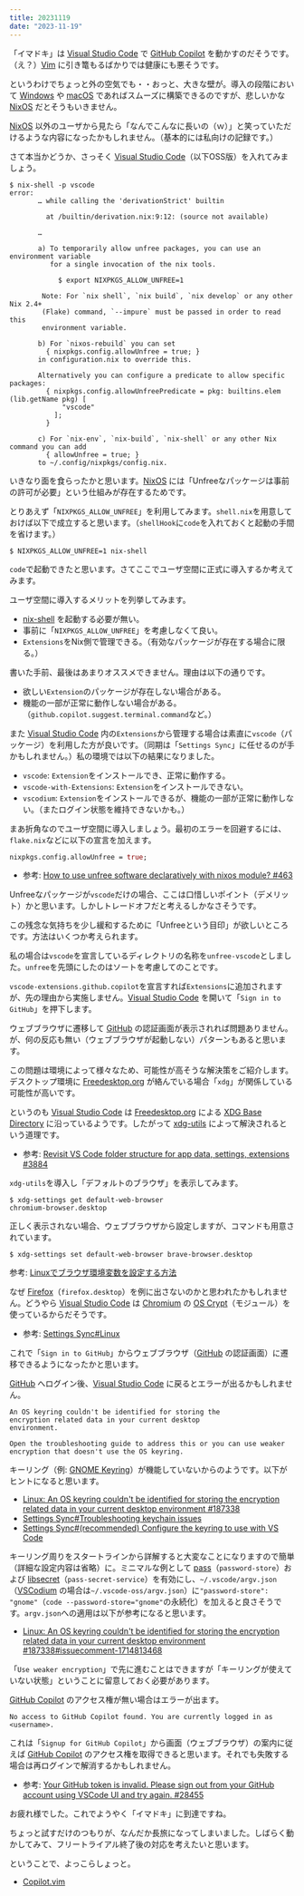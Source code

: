 ```yaml
---
title: 20231119
date: "2023-11-19"
---
```

「イマドキ」は [Visual Studio Code](https://code.visualstudio.com/) で [GitHub Copilot](https://marketplace.visualstudio.com/items?itemName=GitHub.copilot) を動かすのだそうです。（え？）[Vim](https://www.vim.org/) に引き篭もるばかりでは健康にも悪そうです。

というわけでちょっと外の空気でも・・おっと、大きな壁が。導入の段階において [Windows](https://www.microsoft.com/en-us/windows) や [macOS](https://www.apple.com/jp/macos/) であればスムーズに構築できるのですが、悲しいかな [NixOS](https://nixos.org/) だとそうもいきません。

[NixOS](https://nixos.org/) 以外のユーザから見たら「なんでこんなに長いの（ｗ）」と笑っていただけるような内容になったかもしれません。（基本的には私向けの記録です。）

さて本当かどうか、さっそく [Visual Studio Code](https://github.com/microsoft/vscode)（以下OSS版）を入れてみましょう。
```shell
$ nix-shell -p vscode
error:
       … while calling the 'derivationStrict' builtin

         at /builtin/derivation.nix:9:12: (source not available)

       …

       a) To temporarily allow unfree packages, you can use an environment variable
          for a single invocation of the nix tools.

            $ export NIXPKGS_ALLOW_UNFREE=1

        Note: For `nix shell`, `nix build`, `nix develop` or any other Nix 2.4+
        (Flake) command, `--impure` must be passed in order to read this
        environment variable.

       b) For `nixos-rebuild` you can set
         { nixpkgs.config.allowUnfree = true; }
       in configuration.nix to override this.

       Alternatively you can configure a predicate to allow specific packages:
         { nixpkgs.config.allowUnfreePredicate = pkg: builtins.elem (lib.getName pkg) [
             "vscode"
           ];
         }

       c) For `nix-env`, `nix-build`, `nix-shell` or any other Nix command you can add
         { allowUnfree = true; }
       to ~/.config/nixpkgs/config.nix.
```

いきなり面を食らったかと思います。[NixOS](https://nixos.org/) には「Unfreeなパッケージは事前の許可が必要」という仕組みが存在するためです。

とりあえず「`NIXPKGS_ALLOW_UNFREE`」を利用してみます。`shell.nix`を用意しておけば以下で成立すると思います。（`shellHook`に`code`を入れておくと起動の手間を省けます。）
```shell
$ NIXPKGS_ALLOW_UNFREE=1 nix-shell
```

`code`で起動できたと思います。さてここでユーザ空間に正式に導入するか考えてみます。

ユーザ空間に導入するメリットを列挙してみます。
- [nix-shell](https://nixos.org/manual/nix/stable/command-ref/nix-shell) を起動する必要が無い。
- 事前に「`NIXPKGS_ALLOW_UNFREE`」を考慮しなくて良い。
- `Extensions`をNix側で管理できる。（有効なパッケージが存在する場合に限る。）

書いた手前、最後はあまりオススメできません。理由は以下の通りです。
- 欲しい`Extension`のパッケージが存在しない場合がある。
- 機能の一部が正常に動作しない場合がある。（`github.copilot.suggest.terminal.command`など。）

また [Visual Studio Code](https://github.com/microsoft/vscode) 内の`Extensions`から管理する場合は素直に`vscode`（パッケージ）を利用した方が良いです。（同期は「`Settings Sync`」に任せるのが手かもしれません。）私の環境では以下の結果になりました。
- `vscode`: `Extension`をインストールでき、正常に動作する。
- `vscode-with-Extensions`: `Extension`をインストールできない。
- `vscodium`: `Extension`をインストールできるが、機能の一部が正常に動作しない。（またログイン状態を維持できないかも。）

まあ折角なのでユーザ空間に導入しましょう。最初のエラーを回避するには、`flake.nix`などに以下の宣言を加えます。
```nix
nixpkgs.config.allowUnfree = true;
```
- 参考: [How to use unfree software declaratively with nixos module? #463](https://github.com/nix-community/home-manager/issues/463)

Unfreeなパッケージが`vscode`だけの場合、ここは口惜しいポイント（デメリット）かと思います。しかしトレードオフだと考えるしかなさそうです。

この残念な気持ちを少し緩和するために「Unfreeという目印」が欲しいところです。方法はいくつか考えられます。

私の場合は`vscode`を宣言しているディレクトリの名称を`unfree-vscode`としました。`unfree`を先頭にしたのはソートを考慮してのことです。

`vscode-extensions.github.copilot`を宣言すれば`Extensions`に追加されますが、先の理由から実施しません。[Visual Studio Code](https://github.com/microsoft/vscode) を開いて「`Sign in to GitHub`」を押下します。

ウェブブラウザに遷移して [GitHub](https://github.com/) の認証画面が表示されれば問題ありません。が、何の反応も無い（ウェブブラウザが起動しない）パターンもあると思います。

この問題は環境によって様々なため、可能性が高そうな解決策をご紹介します。デスクトップ環境に [Freedesktop.org](https://www.freedesktop.org/wiki/) が絡んでいる場合「`xdg`」が関係している可能性が高いです。

というのも [Visual Studio Code](https://github.com/microsoft/vscode) は [Freedesktop.org](https://www.freedesktop.org/wiki/) による [XDG Base Directory](https://specifications.freedesktop.org/basedir-spec/basedir-spec-latest.html) に沿っているようです。したがって [xdg-utils](https://www.freedesktop.org/wiki/Software/xdg-utils/) によって解決されるという道理です。
- 参考: [Revisit VS Code folder structure for app data, settings, extensions #3884](https://github.com/Microsoft/vscode/issues/3884)

`xdg-utils`を導入し「デフォルトのブラウザ」を表示してみます。
```shell
$ xdg-settings get default-web-browser
chromium-browser.desktop
```

正しく表示されない場合、ウェブブラウザから設定しますが、コマンドも用意されています。
```shell
$ xdg-settings set default-web-browser brave-browser.desktop
```
参考: [Linuxでブラウザ環境変数を設定する方法](https://ja.linux-console.net/?p=10194)

なぜ [Firefox](https://www.mozilla.org/en-US/firefox/new/)（`firefox.desktop`）を例に出さないのかと思われたかもしれません。どうやら [Visual Studio Code](https://github.com/microsoft/vscode) は [Chromium](https://www.chromium.org/Home/) の [OS Crypt](https://chromium.googlesource.com/chromium/src/+/lkgr/components/os_crypt/)（モジュール）を使っているからだそうです。
- 参考: [Settings Sync#Linux](https://code.visualstudio.com/docs/editor/settings-sync#_linux)

これで「`Sign in to GitHub`」からウェブブラウザ（[GitHub](https://github.com/) の認証画面）に遷移できるようになったかと思います。

[GitHub](https://github.com/) へログイン後、[Visual Studio Code](https://github.com/microsoft/vscode) に戻るとエラーが出るかもしれません。
```text
An OS keyring couldn't be identified for storing the
encryption related data in your current desktop
environment.

Open the troubleshooting guide to address this or you can use weaker
encryption that doesn't use the OS keyring.
```

キーリング（例: [GNOME Keyring](https://wiki.gnome.org/Projects/GnomeKeyring)）が機能していないからのようです。以下がヒントになると思います。
- [Linux: An OS keyring couldn't be identified for storing the encryption related data in your current desktop environment #187338](https://github.com/microsoft/vscode/issues/187338)
- [Settings Sync#Troubleshooting keychain issues](https://code.visualstudio.com/docs/editor/settings-sync#_troubleshooting-keychain-issues)
- [Settings Sync#(recommended) Configure the keyring to use with VS Code](https://code.visualstudio.com/docs/editor/settings-sync#_recommended-configure-the-keyring-to-use-with-vs-code)

キーリング周りをスタートラインから詳解すると大変なことになりますので簡単（詳細な設定内容は省略）に。ミニマルな例として [pass](https://www.passwordstore.org/)（`password-store`）および [libsecret](https://wiki.gnome.org/Projects/Libsecret)（`pass-secret-service`）を有効にし、`~/.vscode/argv.json`（[VSCodium](https://vscodium.com/) の場合は`~/.vscode-oss/argv.json`）に`"password-store": "gnome"`（`code --password-store="gnome"`の永続化）を加えると良さそうです。`argv.json`への適用は以下が参考になると思います。
- [Linux: An OS keyring couldn't be identified for storing the encryption related data in your current desktop environment #187338#issuecomment-1714813468](https://github.com/microsoft/vscode/issues/187338#issuecomment-1714813468)

「`Use weaker encryption`」で先に進むことはできますが「キーリングが使えていない状態」ということに留意しておく必要があります。

[GitHub Copilot](https://github.com/features/copilot) のアクセス権が無い場合はエラーが出ます。
```text
No access to GitHub Copilot found. You are currently logged in as <username>.
```

これは「`Signup for GitHub Copilot`」から画面（ウェブブラウザ）の案内に従えば [GitHub Copilot](https://github.com/features/copilot) のアクセス権を取得できると思います。それでも失敗する場合は再ログインで解消するかもしれません。
- 参考: [Your GitHub token is invalid. Please sign out from your GitHub account using VSCode UI and try again. #28455](https://github.com/orgs/community/discussions/28455)

お疲れ様でした。これでようやく「イマドキ」に到達ですね。

ちょっと試すだけのつもりが、なんだか長旅になってしまいました。しばらく動かしてみて、フリートライアル終了後の対応を考えたいと思います。

ということで、よっこらしょっと。
- [Copilot.vim](https://github.com/github/copilot.vim)
